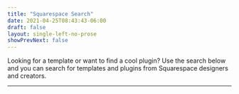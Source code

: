 ```yaml
---
title: "Squarespace Search"
date: 2021-04-25T08:43:43-06:00
draft: false
layout: single-left-no-prose 
showPrevNext: false
---
```

<p class="max-w-lg">
Looking for a template or want to find a cool plugin? Use the search below and you can search for templates and plugins from Squarespace designers and creators.
</p>

<hr class="mt-12"/>

<div class="algolia mt-12">
      <div id="searchbox" class="ais-SearchBox"></div>
      <div id="hits"></div>
      <div id="pagination"></div>
</div>

<script>
  window.addEventListener('DOMContentLoaded', e => {

  
  const search = instantsearch({
    indexName: "squarespace",
    searchClient: algoliasearch('VL58GALITD', '70620ddb35ad31191ca8a79b034ec4c4'),
    searchFunction(helper) {
      const container = document.querySelector('#hits');
      const pagination = document.querySelector('#pagination');
      //const productGrid = document.querySelector('.Main--products-list');
  
      container.style.display = helper.state.query === '' ? 'none' : '';
      pagination.style.display = helper.state.query === '' ? 'none' : '';
      //productGrid.style.display = helper.state.query === '' ? 'block' : 'none';
      console.log(helper)
      helper.search();
    }
  });
  
  
  search.addWidgets([
    instantsearch.widgets.searchBox({
      container: '#searchbox',
      placeholder: 'Search...',
      showReset: false,
      showSubmit: false,
      showLoadingIndicator: true,
      cssClasses: {
        root: 'mySearch',
        input: ['px-4','py-2','border-2','rounded','bg-gray-100','max-w-md','w-full','mx-auto','block'],
        loadingIndicator:['text-center'],
        loadingIcon: ['mx-auto','mt-4']
      }
  
    }),
    instantsearch.widgets.hits({
      container: '#hits',
      templates: {
        empty: '<p class="text-center">no results</p>',
        item: `
          <div class="algolia-item relative h-full flex flex-col">
          <figure class="hit-image block relative aspect-1-1 m-0">
          {{#items.0}}
            <img class="w-full h-full inset-0 absolute block object-cover object-top" src="{{items.0.assetUrl}}" alt="{{title}}" />
          {{/items.0}}
          {{^items.0}}
          <img class="w-full h-full inset-0 absolute block object-cover object-top" src="{{assetUrl}}" alt="{{title}}" />
          {{/items.0}}  
          </figure>
          
            <div class="mt-4 flex flex-col h-full">
              <span class="text-xs text-pink-400">{{author.displayName}}</span>
              <div class="hit-name font-bold">
                {{#helpers.highlight}}{ "attribute": "title" }{{/helpers.highlight}}
              </div>
              <div class="hit-price mt-auto pt-4 tracking-wider">
  
              {{#priceMoney}}
              {{#onSale}}
                <span class="regular-price onSale line-through">\${{priceMoney.value}}</span>
                <span class="sale-price">\${{salePriceMoney.value}}</span>
                {{/onSale}}
                {{^onSale}}
                {{#variants.0}}
                <span class="regular-price">\${{priceMoney.value}}</span>
                {{/variants.0}}
                {{^variants.0}}
                <span class="regular-price">\${{priceMoney.value}}</span>
              {{/variants.0}}
  
              {{/onSale}}
              {{/priceMoney}}
              {{^priceMoney}}
              <span class="regular-price free">Free</span>
              {{/priceMoney}}
                  
              </div>
            </div>
            <a class="absolute inset-0" href="{{url}}"></a>
          </div>
        `,
      },
      cssClasses: {
        root: ['myHits','mt-20'],
        list: ['grid','grid-cols-2','md:grid-cols-3','lg:grid-cols-4','gap-16'],
        item: ['transform','hover:scale-105','transition','duration-300','ease-out']
      }
    }),
    instantsearch.widgets.pagination({
      container: '#pagination',
      showFirst:false,
      showLast: false,
      cssClasses: {
        root: ['myPagination','mt-16'],
        list:['flex','justify-center','space-x-2'],
        link: ['px-3','py-2','block']
      }
    }),
  ]);
  
  search.start();
  console.log('search start');
  
  });

  </script>
